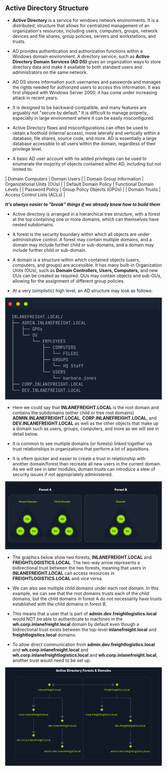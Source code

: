 ## Active Directory Structure

- **Active Directory** is a service for windows network environments. It is a distributed, structure that allows for centralized management of an organization's resources, including users, computers, groups, network devices and file shares, group policies, servers and workstations, and trusts.

- AD provides authentication and authorization functions within a Windows domain environment. A directory service, such as **Active Directory Domain Services (AD DS)** gives an organization ways to store directory data and make it available to both standard users and administrators on the same network.

- AD DS stores information such usernames and passwords and manages the rights needed for authorized users to access this information. It was first shipped with Windows Server 2000; it has come under increasing attack in recent years.

- It is designed to be backward-compatible, and many features are arguably not "secure by default." It is difficult to manage properly, especially in large environment where it can be easily misconfigured.

- Active Directory flaws and misconfigurations can often be used to obtain a foothold (internal access), move laterally and vertically within a database, file shares, source code, and more. AD is essentially a large database accessible to all users within the domain, regardless of their privilege level.

- A basic AD user account with no added privileges can be used to enumerate the mojority of objects contained within AD, including but not limited to:

| Domain Computers | Domain Users |
| Domain Group Information | Organizational Units (OUs) |
| Default Domain Policy | Functional Domain Levels |
| Password Policy | Group Policy Objects (GPOs) |
| Domain Trusts | Access Control Lists (ACLs) |

***It's always easier to "break" things if we already know how to build them***

- Active directory is arranged in a hierarchical tree structure, with a forest at the top containing one or more domains, which can themselves have nested subdomains.

- A forest is the security boundary within which all objects are under administrative control. A forest may contain multiple domains, and a domain may include further child or sub-domains, and a domain may include further child or sub-domain.

- A domain is a structure within which contained objects (users, computers, and groups) are accessible. It has many built-in Organization Units (OUs), such as **Domain Controllers, Users, Computers,** and new OUs can be created as required. OUs may contain objects and sub-OUs, allowing for the assignment of different group policies.

- At a very (simplistic) high level, an AD structure may look as follows:


![img01](adimgs/img01.png)

- Here we could say that **INLANEFREIGHT.LOCAL** is the root domain and contains the subdomains (either child or tree root domains) **ADMIN.INLANEFREIGHT.LOCAL**, **CORP.INLANEFREIGHT.LOCAL**, and **DEV.INLANEFREIGHT.LOCAL** as well as the other objects that make up a domain such as users, groups, computers, and more as we will see in detail below.

- It is common to see multiple domains (or forests) linked together via trust relationships in organizations that perform a lot of aquisitions.

- It is oftem quicker and easier to create a trust in relationship with another domain/forest than recreate all new users in the current domain. As we will see in later modules, domain trusts can introduce a slew of security issues if not appropriately administered.

![img02](adimgs/img02.png)

- The graphics below show two forests, **INLANEFREIGHT.LOCAL** and **FREIGHTLOGISTICS.LOCAL**. The two-way arrow represents a bidirectional trust between the two forests, meaning that users in **INLANEFREIGHT.LOCAL** can access resources in **FREIGHTLOGISTICS.LOCAL** and vice versa.

- We can also see multiple child domains under each root domain. In this example, we can see that the root domains trusts each of the child domains, but the child domains in forest A do not necessarily have trusts established with the child domains in forest B.

- This means that a user that is part of **admin.dev.freightlogistics.local** would NOT be able to authenticate to machines in the **wh.corp.inlanefreight.local** domain by default even though a bidirectional trust exists between the top-level **inlanefreight.local** and **freightlogistics.local** domains.

- To allow direct communication from **admin.dev.freightlogistics.local** and **wh.corp.inlanefreight.local** and **wh.corp.inlanefreightlogistics.local** and **wh.corp.inlanefreight.local**, another trust would need to be set up.

![img03](adimgs/img03.png)
